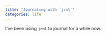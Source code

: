 ```yaml
---
title: "Journaling with `jrnl`"
categories: life
---
```


I've been using `jrnl` to journal for a while now.